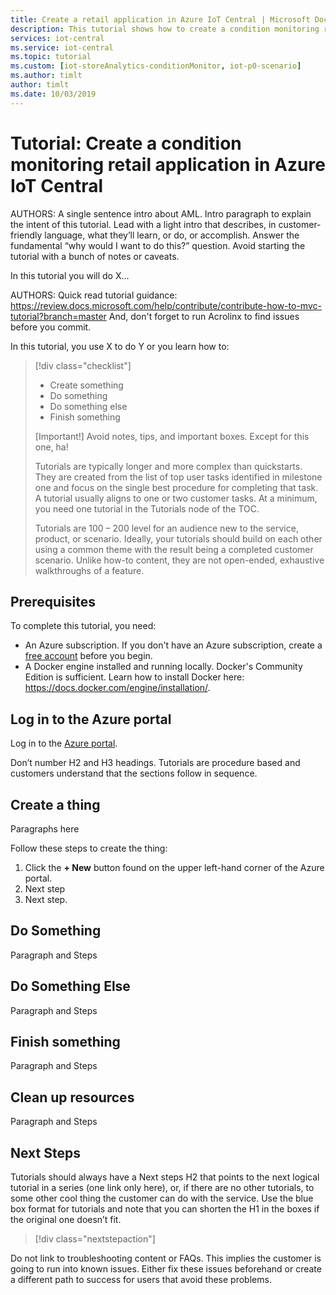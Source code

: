 ```yaml
---
title: Create a retail application in Azure IoT Central | Microsoft Docs
description: This tutorial shows how to create a condition monitoring retail application in IoT Central, customize it, and add sensor devices.
services: iot-central
ms.service: iot-central
ms.topic: tutorial
ms.custom: [iot-storeAnalytics-conditionMonitor, iot-p0-scenario]
ms.author: timlt
author: timlt
ms.date: 10/03/2019
---
```


# Tutorial: Create a condition monitoring retail application in Azure IoT Central

AUTHORS: A single sentence intro about AML. Intro paragraph to explain the intent of this tutorial. Lead with a light intro that describes, in customer-friendly language, what they’ll learn, or do, or accomplish. Answer the fundamental “why would I want to do this?” question. Avoid starting the tutorial with a bunch of notes or caveats.

In this tutorial you will do X...

AUTHORS: Quick read tutorial guidance: https://review.docs.microsoft.com/help/contribute/contribute-how-to-mvc-tutorial?branch=master  And, don't forget to run Acrolinx to find issues before you commit.

In this tutorial, you use X to do Y or you learn how to:
> [!div class="checklist"]
> * Create something
> * Do something
> * Do something else
> * Finish something 
> 
> [Important!]
> Avoid notes, tips, and important boxes. Except for this one, ha!
> 
> Tutorials are typically longer and more complex than quickstarts. They are created from the list of top user tasks identified in milestone one and focus on the single best procedure for completing that task. A tutorial usually aligns to one or two customer tasks. At a minimum, you need one tutorial in the Tutorials node of the TOC.
> 
> Tutorials are 100 – 200 level for an audience new to the service, product, or scenario. Ideally, your tutorials should build on each other using a common theme with the result being a completed customer scenario. Unlike how-to content, they are not open-ended, exhaustive walkthroughs of a feature.

## Prerequisites

To complete this tutorial, you need:
* An Azure subscription. If you don't have an Azure subscription, create a [free account](https://azure.microsoft.com/free/?WT.mc_id=A261C142F) before you begin.
* A Docker engine installed and running locally. Docker's Community Edition is sufficient. Learn how to install Docker here: https://docs.docker.com/engine/installation/.


## Log in to the Azure portal
Log in to the [Azure portal](https://portal.azure.com).

Don’t number H2 and H3 headings. Tutorials are procedure based and customers understand that the sections follow in sequence.

## Create a thing
Paragraphs here 

Follow these steps to create the thing:
1. Click the **+ New**  button found on the upper left-hand corner of the Azure portal.
2. Next step
3. Next step.

## Do Something
Paragraph and Steps 

## Do Something Else
Paragraph and Steps 

## Finish something
Paragraph and Steps 

## Clean up resources
Paragraph and Steps 

## Next Steps
Tutorials should always have a Next steps H2 that points to the next logical tutorial in a series (one link only here), or, if there are no other tutorials, to some other cool thing the customer can do with the service. Use the blue box format for tutorials and note that you can shorten the H1 in the boxes if the original one doesn’t fit.

> [!div class="nextstepaction"]

Do not link to troubleshooting content or FAQs. This implies the customer is going to run into known issues. Either fix these issues beforehand or create a different path to success for users that avoid these problems.
